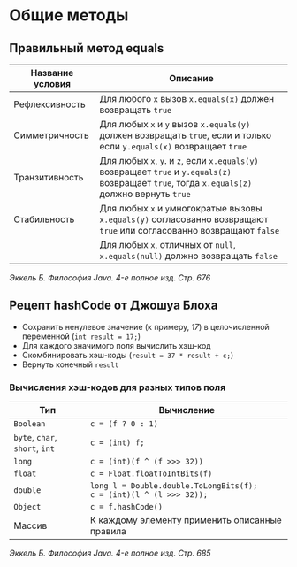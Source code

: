 # Общие методы
## Правильный метод equals
| Название условия| Описание                                                                                                                                     |
| --- |----------------------------------------------------------------------------------------------------------------------------------------------|
| Рефлексивность | Для любого `x` вызов `x.equals(x)` должен возвращать `true`                                                                                  |
| Симметричность | Для любых `x` и `y` вызов `x.equals(y)` должен возвращать `true`, если и только если `y.equals(x)` возвращает `true`                         |
| Транзитивность | Для любых `x`, `y`. и `z`, если `x.equals(y)` возвращает `true` и `y.equals(z)` возвращает `true`, тогда `x.equals(z)` должно вернуть `true` |
| Стабильность | Для любых `x` и `y`многократые вызовы `x.equals(y)` согласованно возвращают `true` или согласованно возвращают `false`                       |
| | Для любых `x`, отличных от `null`, `x.equals(null)` должно возвращать `false`                                                                |

_Эккель Б. Философия Java. 4-е полное изд. Стр. 676_

## Рецепт hashCode от Джошуа Блоха
* Сохранить ненулевое значение (к примеру, _17_) в целочисленной переменной (`int result = 17;`)
* Для каждого значимого поля вычислить хэш-код
* Скомбинировать хэш-коды (`result = 37 * result + c;`)
* Вернуть конечный `result`

### Вычисления хэш-кодов для разных типов поля
| Тип | Вычисление                                                               |
| --- |--------------------------------------------------------------------------|
| `Boolean` | `c = (f ? 0 : 1)`                                                        |
| `byte`, `char`, `short`, `int` | `c = (int) f;`                                                           |
| `long` | `c = (int)(f ^ (f >>> 32))`                                              |
| `float` | `c = Float.floatToIntBits(f)`                                            |
| `double` | `long l = Double.double.ToLongBits(f);`<br/>`c = (int)(l ^ (l >>> 32));` |
| `Object` | `c = f.hashCode()`                                                       |
| Массив | К каждому элементу применить описанные правила                           |

_Эккель Б. Философия Java. 4-е полное изд. Стр. 685_